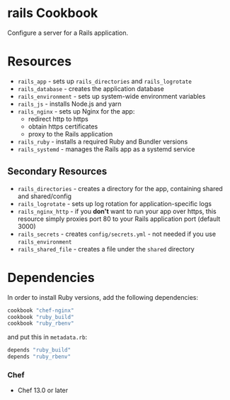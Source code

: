 # rails Cookbook

Configure a server for a Rails application.

# Resources

* `rails_app` - sets up `rails_directories` and `rails_logrotate`
* `rails_database` - creates the application database
* `rails_environment` - sets up system-wide environment variables
* `rails_js` - installs Node.js and yarn
* `rails_nginx` - sets up Nginx for the app:
  * redirect http to https
  * obtain https certificates
  * proxy to the Rails application
* `rails_ruby` - installs a required Ruby and Bundler versions
* `rails_systemd` - manages the Rails app as a systemd service

## Secondary Resources

* `rails_directories` - creates a directory for the app, containing shared and shared/config
* `rails_logrotate` - sets up log rotation for application-specific logs
* `rails_nginx_http` -  if you **don't** want to run your app over https,
  this resource simply proxies port 80 to your Rails application port (default 3000)
* `rails_secrets` - creates `config/secrets.yml` - not needed if you use `rails_environment`
* `rails_shared_file` - creates a file under the `shared` directory

# Dependencies

In order to install Ruby versions, add the following dependencies:

```ruby
cookbook "chef-nginx"
cookbook "ruby_build"
cookbook "ruby_rbenv"
```

and put this in `metadata.rb`:

```ruby
depends "ruby_build"
depends "ruby_rbenv"
```

### Chef

- Chef 13.0 or later
